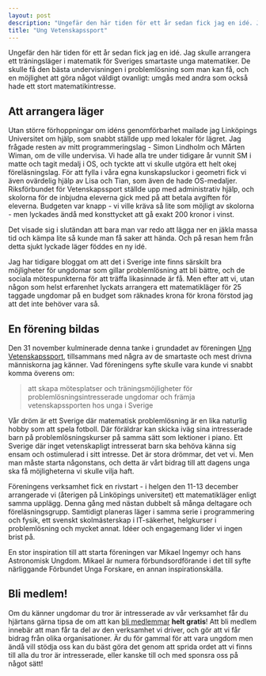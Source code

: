 ```yaml
---
layout: post
description: "Ungefär den här tiden för ett år sedan fick jag en idé. Jag skulle arrangera ett träningsläger i matematik för Sveriges smartaste unga matematiker. De skulle få den bästa undervisningen i problemlösning som man kan få, och en möjlighet att göra något väldigt ovanligt: umgås med andra som också hade ett stort matematikintresse."
title: "Ung Vetenskapssport"
---
```


Ungefär den här tiden för ett år sedan fick jag en idé. Jag skulle arrangera ett träningsläger i matematik för Sveriges smartaste unga matematiker. De skulle få den bästa undervisningen i problemlösning som man kan få, och en möjlighet att göra något väldigt ovanligt: umgås med andra som också hade ett stort matematikintresse.

## Att arrangera läger

Utan större förhoppningar om idéns genomförbarhet mailade jag Linköpings Universitet om hjälp, som snabbt ställde upp med lokaler för lägret. Jag frågade resten av mitt programmeringslag - Simon Lindholm och Mårten Wiman, om de ville undervisa. Vi hade alla tre under tidigare år vunnit SM i matte och tagit medalj i OS, och tyckte att vi skulle utgöra ett helt okej föreläsningslag. För att fylla i våra egna kunskapsluckor i geometri fick vi även ovärdelig hjälp av Lisa och Tian, som även de hade OS-medaljer. Riksförbundet för Vetenskapssport ställde upp med administrativ hjälp, och skolorna för de inbjudna eleverna gick med på att betala avgiften för eleverna. Budgeten var knapp - vi ville kräva så lite som möjligt av skolorna - men lyckades ändå med konsttycket att gå exakt 200 kronor i vinst.

Det visade sig i slutändan att bara man var redo att lägga ner en jäkla massa tid och kämpa lite så kunde man få saker att hända. Och på resan hem från detta sjukt lyckade läger föddes en ny idé.

Jag har tidigare bloggat om att det i Sverige inte finns särskilt bra möjligheter för ungdomar som gillar problemlösning att bli bättre, och de sociala mötespunkterna för att träffa likasinnade är få. Men efter att vi, utan någon som helst erfarenhet lyckats arrangera ett matematikläger för 25 taggade ungdomar på en budget som räknades krona för krona förstod jag att det inte behöver vara så.

## En förening bildas

Den 31 november kulminerade denna tanke i grundadet av föreningen [Ung Vetenskapssport](ungvetenskapssport.se), tillsammans med några av de smartaste och mest drivna människorna jag känner. Vad föreningens syfte skulle vara kunde vi snabbt komma överens om:

> att skapa mötesplatser och träningsmöjligheter för problemlösningsintresserade ungdomar och främja vetenskapssporten hos unga i Sverige

Vår dröm är ett Sverige där matematisk problemlösning är en lika naturlig hobby som att spela fotboll. Där föräldrar kan skicka iväg sina intresserade barn på problemlösningskurser på samma sätt som lektioner i piano. Ett Sverige där inget vetenskapligt intresserat barn ska behöva känna sig ensam och ostimulerad i sitt intresse. Det är stora drömmar, det vet vi. Men man måste starta någonstans, och detta är vårt bidrag till att dagens unga ska få möjligheterna vi skulle vilja haft.

Föreningens verksamhet fick en rivstart - i helgen den 11-13 december arrangerade vi (återigen på Linköpings universitet) ett matematikläger enligt samma upplägg. Denna gång med nästan dubbelt så många deltagare och föreläsningsgrupp. Samtidigt planeras läger i samma serie i programmering och fysik, ett svenskt skolmästerskap i IT-säkerhet, helgkurser i problemlösning och mycket annat. Idéer och engagemang lider vi ingen brist på.

En stor inspiration till att starta föreningen var Mikael Ingemyr och hans Astronomisk Ungdom. Mikael är numera förbundsordförande i det till syfte närliggande Förbundet Unga Forskare, en annan inspirationskälla.

## Bli medlem!
Om du känner ungdomar du tror är intresserade av vår verksamhet får du hjärtans gärna tipsa de om att kan [bli medlemmar](http://medlem.vetenskapssport.se) **helt gratis**! Att bli medlem innebär att man får ta del av den verksamhet vi driver, och gör att vi får bidrag från olika organisationer. Är du för gammal för att vara ungdom men ändå vill stödja oss kan du bäst göra det genom att sprida ordet att vi finns till alla du tror är intresserade, eller kanske till och med sponsra oss på något sätt!
